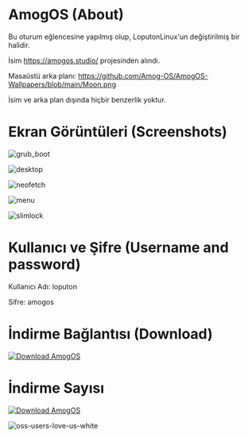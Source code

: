 # AmogOS (About)

Bu oturum eğlencesine yapılmış olup, LoputonLinux'un değiştirilmiş bir halidir.

İsim https://amogos.studio/ projesinden alındı.

Masaüstü arka planı: https://github.com/Amog-OS/AmogOS-Wallpapers/blob/main/Moon.png

İsim ve arka plan dışında hiçbir benzerlik yoktur.

# Ekran Görüntüleri (Screenshots)

![grub_boot](https://user-images.githubusercontent.com/105305285/179355875-aa424ce9-86e8-4894-8845-9a1476fefaa9.png)

![desktop](https://user-images.githubusercontent.com/105305285/179355882-c6072e19-0294-4413-9975-3ef093e6464b.png)

![neofetch](https://user-images.githubusercontent.com/105305285/179355884-abbc9c17-ba42-409c-ae28-0b9e1cda1ca4.png)

![menu](https://user-images.githubusercontent.com/105305285/179355887-903d8dcd-868b-47f7-93b8-97e1da7b7634.png)

![slimlock](https://user-images.githubusercontent.com/105305285/179355889-ab28fa9c-81b9-4489-8b0d-93da00f1539a.png)

# Kullanıcı ve Şifre (Username and password)

Kullanıcı Adı: loputon

Sifre: amogos

# İndirme Bağlantısı (Download)

[![Download AmogOS](https://a.fsdn.com/con/app/sf-download-button)](https://sourceforge.net/projects/amogos/files/latest/download)

# İndirme Sayısı

[![Download AmogOS](https://img.shields.io/sourceforge/dt/amogos.svg)](https://sourceforge.net/projects/amogos/files/latest/download)

![oss-users-love-us-white](https://github.com/endor79/AmogOS/assets/105305285/432b58eb-6273-4af0-b300-567653733512)

